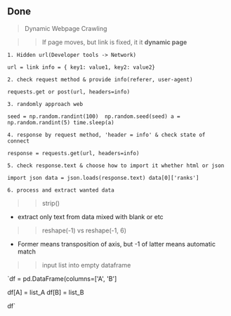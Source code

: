 ## Done

> Dynamic Webpage Crawling 

> > If page moves, but link is fixed, it it **dynamic page**
	
	1. Hidden url(Developer tools -> Network)

`url = link
info = { key1: value1, key2: value2}`

	2. check request method & provide info(referer, user-agent)

`requests.get or post(url, headers=info)`

	3. randomly approach web

`seed = np.random.randint(100) 
np.random.seed(seed)
a = np.random.randint(5)
time.sleep(a)`

	4. response by request method, 'header = info' & check state of connect

`response = requests.get(url, headers=info)`

	5. check response.text & choose how to import it whether html or json

`import json
data = json.loads(response.text)
data[0]['ranks']`

	6. process and extract wanted data


> > strip()

- extract only text from data mixed with blank or etc

> > reshape(-1) vs reshape(-1, 6)
-  Former means transposition of axis, but -1 of latter means automatic match

> > input list into empty dataframe

`df = pd.DataFrame(columns=['A', 'B']

df[A] = list_A
df[B] = list_B

df`
